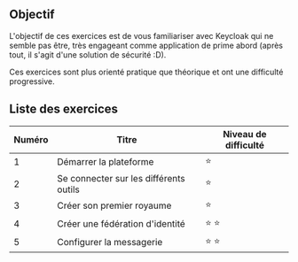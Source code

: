 ## Objectif

L'objectif de ces exercices est de vous familiariser avec Keycloak qui ne semble pas être, très engageant comme application de prime abord (après tout, il s'agit d'une solution de sécurité :D).

Ces exercices sont plus orienté pratique que théorique et ont une difficulté progressive.

## Liste des exercices

| Numéro | Titre | Niveau de difficulté |
| - | - | - |
| 1 | Démarrer la plateforme | :star: |
| 2 | Se connecter sur les différents outils | :star: |
| 3 | Créer son premier royaume | :star: |
| 4 | Créer une fédération d'identité | :star: :star: |
| 5 | Configurer la messagerie | :star: :star: |
